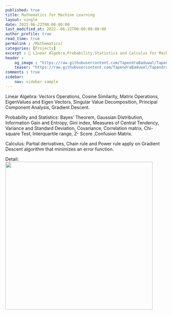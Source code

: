 ```yaml
---
published: true
title: Mathematics for Machine Learning
layout: single
date: 2022-06-22T00:00-00:00
last_modified_at: 2022--06-22T00:00:00-00:00
author_profile: true
read_time: true
permalink : /Mathematics/
categories: [Projects]
excerpt : 📝 Linear Algebra,Probability,Statistics and Calculus for Machine Learning.
header :
    og_image : "https://raw.githubusercontent.com/TapendraBaduwal/TapendraBaduwal.github.io/master/images/math.png"
    teaser: "https://raw.githubusercontent.com/TapendraBaduwal/TapendraBaduwal.github.io/master/images/math.png"
comments : true
sidebar:
    nav: sidebar-sample
---
```


Linear Algebra: Vectors Operations, Cosine Similarity, Matrix Operations, EigenValues and Eigen Vectors, Singular Value
Decomposition, Principal Component Analysis, Gradient Descent.

Probability and Statistics: Bayes’ Theorem, Gaussian Distribution, Information Gain and Entropy, Gini index, Measures of
Central Tendency, Variance and Standard Deviation, Covariance, Correlation matrix, Chi-square Test, Interquartile range,
Z- Score ,Confusion Matrix.

Calculus: Partial derivatives, Chain rule and Power rule apply on Gradient Descent algorithm that minimizes an error
function.

Detail:
<a href="https://github.com/TapendraBaduwal/Mathematics"><img src="https://github-link-card.s3.ap-northeast-1.amazonaws.com/TapendraBaduwal/Mathematics.png" width="460px"></a>

